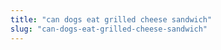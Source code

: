 ```yaml
---
title: "can dogs eat grilled cheese sandwich"
slug: "can-dogs-eat-grilled-cheese-sandwich"
---
```


